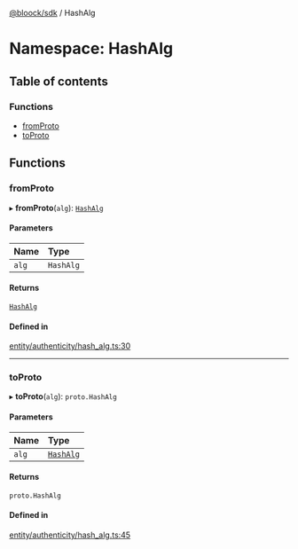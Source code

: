 [@bloock/sdk](../index.md) / HashAlg

# Namespace: HashAlg

## Table of contents

### Functions

- [fromProto](HashAlg.md#fromproto)
- [toProto](HashAlg.md#toproto)

## Functions

### fromProto

▸ **fromProto**(`alg`): [`HashAlg`](../enums/HashAlg-1.md)

#### Parameters

| Name | Type |
| :------ | :------ |
| `alg` | `HashAlg` |

#### Returns

[`HashAlg`](../enums/HashAlg-1.md)

#### Defined in

[entity/authenticity/hash_alg.ts:30](https://github.com/bloock/bloock-sdk/blob/edef30d6/languages/js/src/entity/authenticity/hash_alg.ts#L30)

___

### toProto

▸ **toProto**(`alg`): `proto.HashAlg`

#### Parameters

| Name | Type |
| :------ | :------ |
| `alg` | [`HashAlg`](../enums/HashAlg-1.md) |

#### Returns

`proto.HashAlg`

#### Defined in

[entity/authenticity/hash_alg.ts:45](https://github.com/bloock/bloock-sdk/blob/edef30d6/languages/js/src/entity/authenticity/hash_alg.ts#L45)
